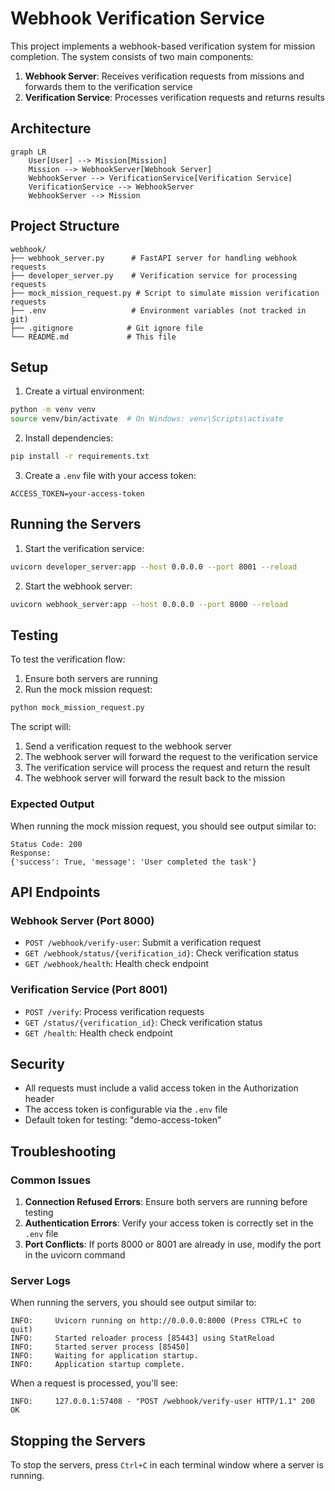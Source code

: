 # Webhook Verification Service

This project implements a webhook-based verification system for mission completion. The system consists of two main components:

1. **Webhook Server**: Receives verification requests from missions and forwards them to the verification service
2. **Verification Service**: Processes verification requests and returns results

## Architecture

```mermaid
graph LR
    User[User] --> Mission[Mission]
    Mission --> WebhookServer[Webhook Server]
    WebhookServer --> VerificationService[Verification Service]
    VerificationService --> WebhookServer
    WebhookServer --> Mission
```

## Project Structure

```
webhook/
├── webhook_server.py      # FastAPI server for handling webhook requests
├── developer_server.py    # Verification service for processing requests
├── mock_mission_request.py # Script to simulate mission verification requests
├── .env                   # Environment variables (not tracked in git)
├── .gitignore            # Git ignore file
└── README.md             # This file
```

## Setup

1. Create a virtual environment:
```bash
python -m venv venv
source venv/bin/activate  # On Windows: venv\Scripts\activate
```

2. Install dependencies:
```bash
pip install -r requirements.txt
```

3. Create a `.env` file with your access token:
```
ACCESS_TOKEN=your-access-token
```

## Running the Servers

1. Start the verification service:
```bash
uvicorn developer_server:app --host 0.0.0.0 --port 8001 --reload
```

2. Start the webhook server:
```bash
uvicorn webhook_server:app --host 0.0.0.0 --port 8000 --reload
```

## Testing

To test the verification flow:

1. Ensure both servers are running
2. Run the mock mission request:
```bash
python mock_mission_request.py
```

The script will:
1. Send a verification request to the webhook server
2. The webhook server will forward the request to the verification service
3. The verification service will process the request and return the result
4. The webhook server will forward the result back to the mission

### Expected Output

When running the mock mission request, you should see output similar to:
```
Status Code: 200
Response:
{'success': True, 'message': 'User completed the task'}
```

## API Endpoints

### Webhook Server (Port 8000)

- `POST /webhook/verify-user`: Submit a verification request
- `GET /webhook/status/{verification_id}`: Check verification status
- `GET /webhook/health`: Health check endpoint

### Verification Service (Port 8001)

- `POST /verify`: Process verification requests
- `GET /status/{verification_id}`: Check verification status
- `GET /health`: Health check endpoint

## Security

- All requests must include a valid access token in the Authorization header
- The access token is configurable via the `.env` file
- Default token for testing: "demo-access-token"

## Troubleshooting

### Common Issues

1. **Connection Refused Errors**: Ensure both servers are running before testing
2. **Authentication Errors**: Verify your access token is correctly set in the `.env` file
3. **Port Conflicts**: If ports 8000 or 8001 are already in use, modify the port in the uvicorn command

### Server Logs

When running the servers, you should see output similar to:
```
INFO:     Uvicorn running on http://0.0.0.0:8000 (Press CTRL+C to quit)
INFO:     Started reloader process [85443] using StatReload
INFO:     Started server process [85450]
INFO:     Waiting for application startup.
INFO:     Application startup complete.
```

When a request is processed, you'll see:
```
INFO:     127.0.0.1:57408 - "POST /webhook/verify-user HTTP/1.1" 200 OK
```

## Stopping the Servers

To stop the servers, press `Ctrl+C` in each terminal window where a server is running.

